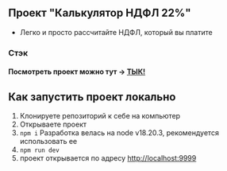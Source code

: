 ## Проект "Калькулятор НДФЛ 22%"

- Легко и просто рассчитайте НДФЛ, который вы платите

### Стэк

#### Посмотреть проект можно тут -> [ТЫК!](https://grishin-m.github.io/tax-calculator/)

## Как запустить проект локально
1. Клонируете репозиторий к себе на компьютер
2. Открываете проект
3. `npm i`
Разработка велась на node v18.20.3, рекомендуется использовать ее
4. `npm run dev`
5. проект открывается по адресу [http://localhost:9999](http://localhost:9999)

